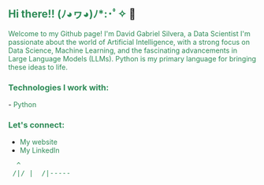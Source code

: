 ## <span style="color:#2E8B57">Hi there!! (ﾉ◕ヮ◕)ﾉ*:･ﾟ✧</span> 🌿

<span style="color:#2E8B57">Welcome to my Github page! I'm David Gabriel Silvera, a Data Scientist</span>
<span style="color:#2E8B57">I'm passionate about the world of Artificial Intelligence, with a strong focus on Data Science, Machine Learning, and the fascinating advancements in Large Language Models (LLMs). Python is my primary language for bringing these ideas to life.</span>

<h3 style="color:#2E8B57">Technologies I work with:</h3>
- <span style="color:#2E8B57">Python</span>

<h3 style="color:#2E8B57">Let's connect:</h3>
<ul>
  <li><a href="https://silveradavid.site/" style="color:#2E8B57; text-decoration:none;">My website</a></li>
  <li><a href="https://www.linkedin.com/in/davidsilveragabriel/" style="color:#2E8B57; text-decoration:none;">My LinkedIn</a></li>
</ul>

<span style="color:#2E8B57">
<pre>
  ^
 /|/ |  /|-----
</pre>
</span>
